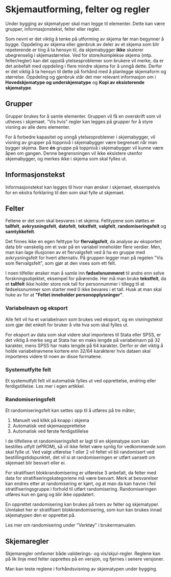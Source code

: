 # Skjemautforming, felter og regler

Under bygging av skjematyper skal man legge til elementer. Dette kan være grupper, informasjonstekst, felter eller regler.

Som nevnt er det viktig å tenke på utforming av skjema før man begynner å bygge. Oppdeling av skjema eller gjenbruk av deler av et skjema som blir repeterende er ting å ta hensyn til, da skjemabygger **ikke** skalerer ubegrenselig i skjemastørrelse. Ved for store/komplekse skjema (mtp. felter/regler) kan det oppstå ytelsesproblemer som brukere vil merke, da er det anbefalt med oppdeling i flere mindre skjema for å unngå dette. Derfor er det viktig å ta hensyn til dette på forhånd med å planlegge skjemaform og størrelse. Oppdeling og gjenbruk står det mer relevant informasjon om i **Hovedskjematype og underskjematype** og **Kopi av eksisterende skjematype**.
                    
## Grupper
Grupper brukes for å samle elementer. Gruppen vil få en overskrift som vil utheves i skjemaet. "Vis hvis" regler kan legges på grupper for å styre visning av alle dens elementer.

For å forbedre kapasitet og unngå ytelsesproblemer i skjemabygger, vil visning av grupper på toppnivå i skjemabygger være begrenset når man bygger skjema. Bare **én** gruppe på toppnivå i skjemabygger vil kunne være åpen om gangen. Denne begrensningen vil ikke eksistere utenfor skjemabygger, og merkes ikke i skjema som skal fylles ut.

## Informasjonstekst
Informasjonstekst kan legges til hvor man ønsker i skjemaet, eksempelvis for en ekstra forklaring til den som skal fylle ut skjemaet.
                    
## Felter
Feltene er det som skal besvares i et skjema. Felttypene som støttes er **tallfelt**, **avkrysningsfelt**, **datofelt**, **tekstfelt**, **valgfelt**, **randomiseringsfelt** og **samtykkefelt**. 

Det finnes ikke en egen felttype for **flervalgsfelt**, da analyse av eksportert data blir vanskelig om et svar på en variabel inneholder flere verdier. Men, man kan lage illusjonen av et flervalgsfelt ved å ha en gruppe med avkrysningsfelt for hvert alternativ. På gruppen legger man på regelen "Vis som flervalgsfelt", som gjør at den vises som ett felt.

I noen tilfeller ønsker man å samle inn **fødselsnummeret** til andre enn selve forskningsobjektet, eksempel for pårørende. Her må man bruke **tekstfelt**, da et **tallfelt** ikke holder store nok tall for personnummer i tillegg til at fødselssnummer som starter med 0 ikke bevares i et tall. Husk at man skal huke av for at **"Feltet inneholder personopplysninger"**.

### Variabelnavn og eksport
Alle felt vil ha et variabelnavn som brukes ved eksport, og en visningstekst som gjør det enkelt for bruker å vite hva som skal fylles ut.

For eksport av data som skal videre skal importeres til Stata eller SPSS, er det viktig å merke seg at Stata har en maks lengde på variabelnavn på 32 karakter, mens SPSS har maks lengde på 64 karakter. Derfor er det viktig å holde variabelnavnene kortere enn 32/64 karakterer hvis dataen skal importeres videre til noen av disse formatene.

### Systemutfylte felt
Et systemutfylt felt vil automatisk fylles ut ved opprettelse, endring eller ferdigstillelse. Les mer i egen artikkel.

### Randomiseringsfelt
Et randomiseringsfelt kan settes opp til å utføres på tre måter;
1. Manuelt ved klikk på knapp i skjema
2. Automatisk ved skjemaopprettelse
3. Automatisk ved første ferdigstillelse

I de tilfellene et randomiseringsfelt er lagt til en skjematype som kan bestilles utfylt (ePROM), så vil ikke feltet være synlig for vedkommende som skal fylle ut. Ved valgt utførelse 1 eller 2 vil feltet vil bli randomisert ved bestillingstidspunktet, det vil si at randomiseringen er utført uansett om skjemaet blir besvart eller ei.

For stratifisert blokkrandomisering er utførelse 3 anbefalt, da felter med data for stratifiseringskategoriene må være besvart. Merk at besvarelser kan endres etter at randomisering er kjørt, og at man da kan havne i feil stratifiseringsgruppe i forhold til utført randomisering. Randomiseringen utføres kun en gang og blir ikke oppdatert.

En opprettet randomisering kan brukes på tvers av felter og skjematyper. Unntaket her er stratifisert blokkrandomisering, som kun kan brukes innad skjematypen den er opprettet på.

Les mer om randomisering under "Verktøy" i brukermanualen.

## Skjemaregler
Skjemaregler omfavner både validerings- og vis/skjul-regler. Reglene kan på lik linje med felter opprettes på en versjon, og fjernes i senere versjoner.

Man kan teste reglene i forhåndsvisning av skjematypen under bygging.
